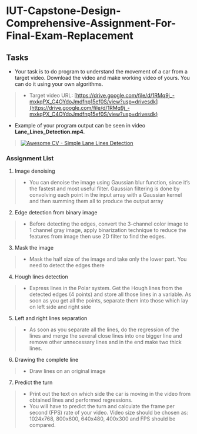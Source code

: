 # IUT-Capstone-Design-Comprehensive-Assignment-For-Final-Exam-Replacement

## Tasks

* Your task is to do program to understand the movement of a car from a target video. Download the video and make working video of yours. You can do it using your own algorithms.

> * Target video URL: 
> [https://drive.google.com/file/d/1RMq9j_-mxkqPX_C4OYdoJmdfnp15ef0S/view?usp=drivesdk](https://drive.google.com/file/d/1RMq9j_-mxkqPX_C4OYdoJmdfnp15ef0S/view?usp=drivesdk)

* Example of your program output can be seen in video **Lane_Lines_Detection.mp4.**

> [![Awesome CV - Simple Lane Lines Detection](http://img.youtube.com/vi/gWK9x5Xs_TI/0.jpg)](https://www.youtube.com/watch?v=gWK9x5Xs_TI)

### Assignment List

1. Image denoising
> * You can denoise the image using Gaussian blur function, since it’s the fastest and most useful filter. Gaussian filtering is done by convolving each point in the input array with a Gaussian kernel and then summing them all to produce the output array
2. Edge detection from binary image
> * Before detecting the edges, convert the 3-channel color image to 1 channel gray image, apply binarization technique to reduce the features from image then use 2D filter to find the edges.
3. Mask the image
> * Mask the half size of the image and take only the lower part. You need to detect the edges there
4. Hough lines detection
> * Express lines in the Polar system. Get the Hough lines from the detected edges (4 points) and store all those lines in a variable. As soon as you get all the points, separate them into those which lay on left side and right side
5. Left and right lines separation
> * As soon as you separate all the lines, do the regression of the lines and merge the several close lines into one bigger line and remove other unnecessary lines and in the end make two thick lines.
6. Drawing the complete line
> * Draw lines on an original image
7. Predict the turn
> * Print out the text on which side the car is moving in the video from obtained lines and performed regressions.
> * You will have to predict the turn and calculate the frame per second (FPS) rate of your video. Video size should be chosen as: 1024x768, 800x600, 640x480, 400x300 and FPS should be compared.